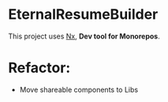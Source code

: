 # EternalResumeBuilder

This project uses [Nx](https://nx.dev), **Dev tool for Monorepos**.

# Refactor:

- Move shareable components to Libs
